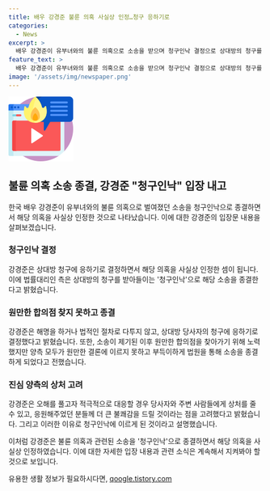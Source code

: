 ```yaml
---
title: 배우 강경준 불륜 의혹 사실상 인정…청구 응하기로
categories:
  - News
excerpt: >
  배우 강경준이 유부녀와의 불륜 의혹으로 소송을 받으며 청구인낙 결정으로 상대방의 청구를 받아들이고 사실상 의혹을 인정했다. 6개월간 합의점을 찾으려 노력했지만 결론에 이르지 못하고 법원을 통해 끝냈다고 전했다. 강경준은 불편을 겪은 분들에게 사과하며 무거운 마음을 전했다. (요약문 출처: CBS노컷뉴스)
feature_text: >
  배우 강경준이 유부녀와의 불륜 의혹으로 소송을 받으며 청구인낙 결정으로 상대방의 청구를 받아들이고 사실상 의혹을 인정했다. 6개월간 합의점을 찾으려 노력했지만 결론에 이르지 못하고 법원을 통해 끝냈다고 전했다. 강경준은 불편을 겪은 분들에게 사과하며 무거운 마음을 전했다. (요약문 출처: CBS노컷뉴스)
image: '/assets/img/newspaper.png'
---
```


<p><img src="/assets/img/news.png" alt="rentncar 속보" /></p>

<h2 data-ke-size="size26">불륜 의혹 소송 종결, 강경준 "청구인낙" 입장 내고</h2>

<p data-ke-size="size16"></p>

<p>한국 배우 강경준이 유부녀와의 불륜 의혹으로 벌여졌던 소송을 청구인낙으로 종결하면서 해당 의혹을 사실상 인정한 것으로 나타났습니다. 이에 대한 강경준의 입장문 내용을 살펴보겠습니다.</p>

<p data-ke-size="size16"></p>

<h3><b>청구인낙 결정</b></h3>

<p data-ke-size="size16">강경준은 상대방 청구에 응하기로 결정하면서 해당 의혹을 사실상 인정한 셈이 됩니다. 이에 법률대리인 측은 상대방의 청구를 받아들이는 '청구인낙'으로 해당 소송을 종결한다고 밝혔습니다. </p>

<p data-ke-size="size16"></p>

<h3><b>원만한 합의점 찾지 못하고 종결</b></h3>

<p data-ke-size="size16">강경준은 해명을 하거나 법적인 절차로 다투지 않고, 상대방 당사자의 청구에 응하기로 결정했다고 밝혔습니다. 또한, 소송이 제기된 이후 원만한 합의점을 찾아가기 위해 노력했지만 양측 모두가 원만한 결론에 이르지 못하고 부득이하게 법원을 통해 소송을 종결하게 되었다고 전했습니다.</p>

<p data-ke-size="size16"></p>

<h3><b>진심 양측의 상처 고려</b></h3>

<p data-ke-size="size16">강경준은 오해를 풀고자 적극적으로 대응할 경우 당사자와 주변 사람들에게 상처를 줄 수 있고, 응원해주었던 분들께 더 큰 불쾌감을 드릴 것이라는 점을 고려했다고 밝혔습니다. 그리고 이러한 이유로 청구인낙에 이르게 된 것이라고 설명했습니다.</p>

<p data-ke-size="size16"></p>

<p>이처럼 강경준은 불륜 의혹과 관련된 소송을 '청구인낙'으로 종결하면서 해당 의혹을 사실상 인정하였습니다. 이에 대한 자세한 입장 내용과 관련 소식은 계속해서 지켜봐야 할 것으로 보입니다.</p>
유용한 생활 정보가 필요하시다면, <a href="https://qoogle.tistory.com" rel="dofollow">qoogle.tistory.com</a>


